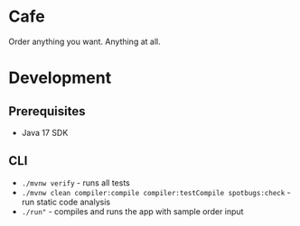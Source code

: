 # Cafe

Order anything you want. Anything at all.

# Development

## Prerequisites

- Java 17 SDK

## CLI

- `./mvnw verify` - runs all tests
- `./mvnw clean compiler:compile compiler:testCompile spotbugs:check` - run static code analysis
- `./run"` - compiles and runs the app with sample order input